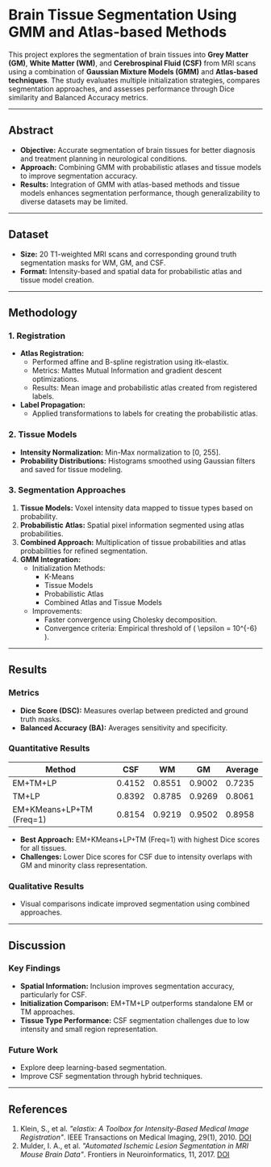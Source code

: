 # Brain Tissue Segmentation Using GMM and Atlas-based Methods

This project explores the segmentation of brain tissues into **Grey Matter (GM)**, **White Matter (WM)**, and **Cerebrospinal Fluid (CSF)** from MRI scans using a combination of **Gaussian Mixture Models (GMM)** and **Atlas-based techniques**. The study evaluates multiple initialization strategies, compares segmentation approaches, and assesses performance through Dice similarity and Balanced Accuracy metrics.

---

## **Abstract**

- **Objective:** Accurate segmentation of brain tissues for better diagnosis and treatment planning in neurological conditions.
- **Approach:** Combining GMM with probabilistic atlases and tissue models to improve segmentation accuracy.
- **Results:** Integration of GMM with atlas-based methods and tissue models enhances segmentation performance, though generalizability to diverse datasets may be limited.

---

## **Dataset**
- **Size:** 20 T1-weighted MRI scans and corresponding ground truth segmentation masks for WM, GM, and CSF.
- **Format:** Intensity-based and spatial data for probabilistic atlas and tissue model creation.

---

## **Methodology**

### **1. Registration**
- **Atlas Registration:**
  - Performed affine and B-spline registration using itk-elastix.
  - Metrics: Mattes Mutual Information and gradient descent optimizations.
  - Results: Mean image and probabilistic atlas created from registered labels.
- **Label Propagation:**
  - Applied transformations to labels for creating the probabilistic atlas.

### **2. Tissue Models**
- **Intensity Normalization:** Min-Max normalization to [0, 255].
- **Probability Distributions:** Histograms smoothed using Gaussian filters and saved for tissue modeling.

### **3. Segmentation Approaches**
1. **Tissue Models:** Voxel intensity data mapped to tissue types based on probability.
2. **Probabilistic Atlas:** Spatial pixel information segmented using atlas probabilities.
3. **Combined Approach:** Multiplication of tissue probabilities and atlas probabilities for refined segmentation.
4. **GMM Integration:**
   - Initialization Methods:
     - K-Means
     - Tissue Models
     - Probabilistic Atlas
     - Combined Atlas and Tissue Models
   - Improvements:
     - Faster convergence using Cholesky decomposition.
     - Convergence criteria: Empirical threshold of \( \epsilon = 10^{-6} \).

---

## **Results**

### **Metrics**
- **Dice Score (DSC):** Measures overlap between predicted and ground truth masks.
- **Balanced Accuracy (BA):** Averages sensitivity and specificity.

### **Quantitative Results**
| Method                  | CSF    | WM     | GM     | Average |
|-------------------------|--------|--------|--------|---------|
| EM+TM+LP                | 0.4152 | 0.8551 | 0.9002 | 0.7235  |
| TM+LP                   | 0.8392 | 0.8785 | 0.9269 | 0.8061  |
| EM+KMeans+LP+TM (Freq=1)| 0.8154 | 0.9219 | 0.9502 | 0.8958  |

- **Best Approach:** EM+KMeans+LP+TM (Freq=1) with highest Dice scores for all tissues.
- **Challenges:** Lower Dice scores for CSF due to intensity overlaps with GM and minority class representation.

### **Qualitative Results**
- Visual comparisons indicate improved segmentation using combined approaches.

---

## **Discussion**

### **Key Findings**
- **Spatial Information:** Inclusion improves segmentation accuracy, particularly for CSF.
- **Initialization Comparison:** EM+TM+LP outperforms standalone EM or TM approaches.
- **Tissue Type Performance:** CSF segmentation challenges due to low intensity and small region representation.

### **Future Work**
- Explore deep learning-based segmentation.
- Improve CSF segmentation through hybrid techniques.

---

## **References**
1. Klein, S., et al. *"elastix: A Toolbox for Intensity-Based Medical Image Registration"*. IEEE Transactions on Medical Imaging, 29(1), 2010. [DOI](https://doi.org/10.1109/TMI.2009.2035616)
2. Mulder, I. A., et al. *"Automated Ischemic Lesion Segmentation in MRI Mouse Brain Data"*. Frontiers in Neuroinformatics, 11, 2017. [DOI](https://doi.org/10.3389/fninf.2017.00003)

